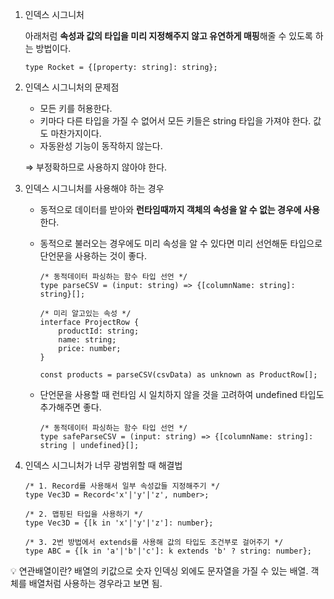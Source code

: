 1. 인덱스 시그니처
    
    아래처럼 **속성과 값의 타입을 미리 지정해주지 않고 유연하게 매핑**해줄 수 있도록 하는 방법이다.
    
    ```tsx
    type Rocket = {[property: string]: string};
    ```
    
2. 인덱스 시그니처의 문제점
    - 모든 키를 허용한다.
    - 키마다 다른 타입을 가질 수 없어서 모든 키들은 string 타입을 가져야 한다. 값도 마찬가지이다.
    - 자동완성 기능이 동작하지 않는다.
    
    ⇒ 부정확하므로 사용하지 않아야 한다.
    
3. 인덱스 시그니처를 사용해야 하는 경우
    - 동적으로 데이터를 받아와 **런타임때까지 객체의 속성을 알 수 없는 경우에 사용**한다.
    - 동적으로 불러오는 경우에도 미리 속성을 알 수 있다면 미리 선언해둔 타입으로 단언문을 사용하는 것이 좋다.
        
        ```tsx
        /* 동적데이터 파싱하는 함수 타입 선언 */
        type parseCSV = (input: string) => {[columnName: string]: string}[];
        
        /* 미리 알고있는 속성 */
        interface ProjectRow {
        	productId: string;
        	name: string;
        	price: number;
        }
        
        const products = parseCSV(csvData) as unknown as ProductRow[];
        ```
        
    - 단언문을 사용할 때 런타임 시 일치하지 않을 것을 고려하여 undefined 타입도 추가해주면 좋다.
        
        ```tsx
        /* 동적데이터 파싱하는 함수 타입 선언 */
        type safeParseCSV = (input: string) => {[columnName: string]: string | undefined}[];
        ```
        
4. 인덱스 시그니처가 너무 광범위할 때 해결법
    
    ```tsx
    /* 1. Record를 사용해서 일부 속성값들 지정해주기 */
    type Vec3D = Record<'x'|'y'|'z', number>;
    
    /* 2. 맵핑된 타입을 사용하기 */
    type Vec3D = {[k in 'x'|'y'|'z']: number};
    
    /* 3. 2번 방법에서 extends를 사용해 값의 타입도 조건부로 걸어주기 */
    type ABC = {[k in 'a'|'b'|'c']: k extends 'b' ? string: number};
    ```
    

<aside>
💡 연관배열이란?
배열의 키값으로 숫자 인덱싱 외에도 문자열을 가질 수 있는 배열. 객체를 배열처럼 사용하는 경우라고 보면 됨.

</aside>